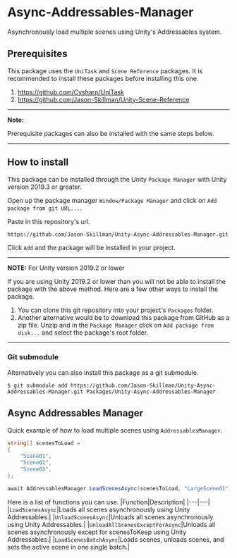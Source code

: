 # Async-Addressables-Manager
Asynchronously load multiple scenes using Unity's Addressables system.

## Prerequisites
This package uses the `UniTask` and `Scene Reference` packages. It is recommended to install these packages before installing this one.

1. https://github.com/Cysharp/UniTask
1. https://github.com/Jason-Skillman/Unity-Scene-Reference

---
**Note:**

Prerequisite packages can also be installed with the same steps below.

---

## How to install
This package can be installed through the Unity `Package Manager` with Unity version 2019.3 or greater.

Open up the package manager `Window/Package Manager` and click on `Add package from git URL...`.

Paste in this repository's url.

`https://github.com/Jason-Skillman/Unity-Async-Addressables-Manager.git`

Click `Add` and the package will be installed in your project.

---
**NOTE:** For Unity version 2019.2 or lower

If you are using Unity 2019.2 or lower than you will not be able to install the package with the above method. Here are a few other ways to install the package.
1. You can clone this git repository into your project's `Packages` folder.
1. Another alternative would be to download this package from GitHub as a zip file. Unzip and in the `Package Manager` click on `Add package from disk...` and select the package's root folder.

---

### Git submodule
Alternatively you can also install this package as a git submodule.

```console
$ git submodule add https://github.com/Jason-Skillman/Unity-Async-Addressables-Manager.git Packages/Unity-Async-Addressables-Manager
```

## Async Addressables Manager
Quick example of how to load multiple scenes using `AddressablesManager`.
```C#
string[] scenesToLoad =
{
    "Scene01",
    "Scene02",
    "Scene03",
};

await AddressablesManager.LoadScenesAsync(scenesToLoad, "LargeScene01");
```

Here is a list of functions you can use.
|Function|Description|
|---|---|
|`LoadScenesAsync`|Loads all scenes asynchronously using Unity Addressables.|
|`UnloadScenesAsync`|Unloads all scenes asynchronously using Unity Addressables.|
|`UnloadAllScenesExceptForAsync`|Unloads all scenes asynchronously except for scenesToKeep using Unity Addressables.|
|`LoadScenesBatchAsync`|Loads scenes, unloads scenes, and sets the active scene in one single batch.|
